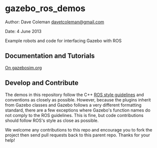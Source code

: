# gazebo_ros_demos
Author: Dave Coleman <davetcoleman@gmail.com>

Date: 4 June 2013

Example robots and code for interfacing Gazebo with ROS

## Documentation and Tutorials
[On gazebosim.org](http://gazebosim.org/wiki/Tutorials#ROS_Integration)

## Develop and Contribute

The demos in this repository follow the C++ [ROS style guidelines](http://ros.org/doc/groovy/api/roscpp/html) and conventions as closely as possible. However, because the plugins inherit from Gazebo classes and Gazebo follows a very different formatting standard, there are a few exceptions where Gazebo's function names do not comply to the ROS guidelines. This is fine, but code contributions should follow ROS's style as close as possible.

We welcome any contributions to this repo and encourage you to fork the project then send pull requests back to this parent repo. Thanks for your help!



